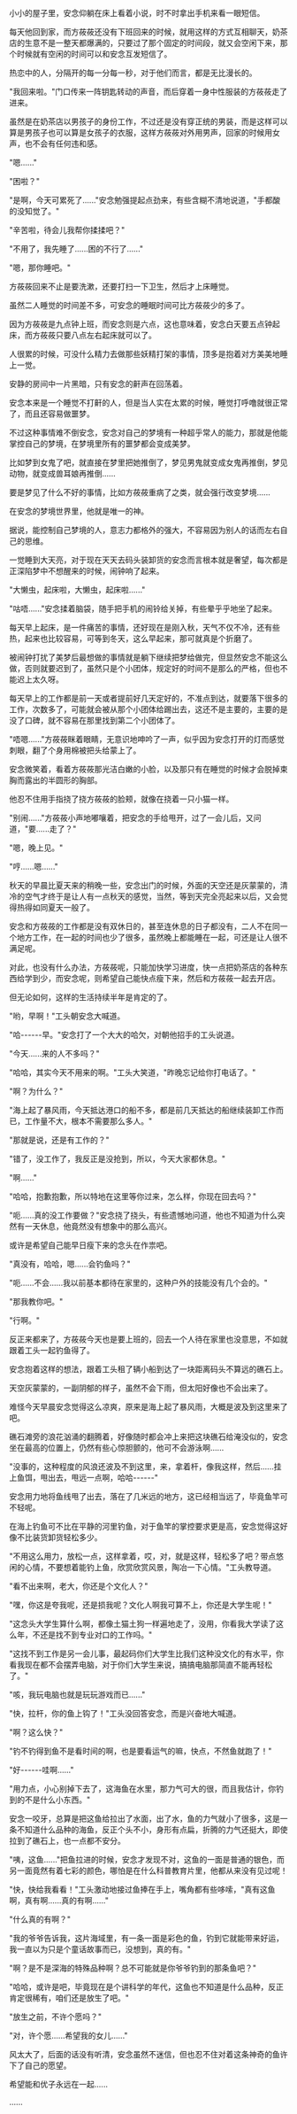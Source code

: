 <link rel="stylesheet" href="../../styles/text.css" />

小小的屋子里，安念仰躺在床上看着小说，时不时拿出手机来看一眼短信。

每天他回到家，而方莜莜还没有下班回来的时候，就用这样的方式互相聊天，奶茶店的生意不是一整天都爆满的，只要过了那个固定的时间段，就又会空闲下来，那个时候就有空闲的时间可以和安念互发短信了。

热恋中的人，分隔开的每一分每一秒，对于他们而言，都是无比漫长的。

"我回来啦。"门口传来一阵钥匙转动的声音，而后穿着一身中性服装的方莜莜走了进来。

虽然是在奶茶店以男孩子的身份工作，不过还是没有穿正统的男装，而是这样可以算是男孩子也可以算是女孩子的衣服，这样方莜莜对外用男声，回家的时候用女声，也不会有任何违和感。

"嗯......"

"困啦？"

"是啊，今天可累死了......"安念勉强提起点劲来，有些含糊不清地说道，"手都酸的没知觉了。"

"辛苦啦，待会儿我帮你揉揉吧？"

"不用了，我先睡了......困的不行了......"

"嗯，那你睡吧。"

方莜莜回来不止是要洗漱，还要打扫一下卫生，然后才上床睡觉。

虽然二人睡觉的时间差不多，可安念的睡眠时间可比方莜莜少的多了。

因为方莜莜是九点钟上班，而安念则是六点，这也意味着，安念白天要五点钟起床，而方莜莜只要八点左右起床就可以了。

人很累的时候，可没什么精力去做那些妖精打架的事情，顶多是抱着对方美美地睡上一觉。

安静的房间中一片黑暗，只有安念的鼾声在回荡着。

安念本来是一个睡觉不打鼾的人，但是当人实在太累的时候，睡觉打呼噜就很正常了，而且还容易做噩梦。

不过这种事情难不倒安念，安念对自己的梦境有一种超乎常人的能力，那就是他能掌控自己的梦境，在梦境里所有的噩梦都会变成美梦。

比如梦到女鬼了吧，就直接在梦里把她推倒了，梦见男鬼就变成女鬼再推倒，梦见动物，就变成兽耳娘再推倒......

要是梦见了什么不好的事情，比如方莜莜重病了之类，就会强行改变梦境......

在安念的梦境世界里，他就是唯一的神。

据说，能控制自己梦境的人，意志力都格外的强大，不容易因为别人的话而左右自己的思维。

一觉睡到大天亮，对于现在天天去码头装卸货的安念而言根本就是奢望，每次都是正深陷梦中不想醒来的时候，闹钟响了起来。

"大懒虫，起床啦，大懒虫，起床啦......"

"咕唔......"安念揉着脑袋，随手把手机的闹铃给关掉，有些晕乎乎地坐了起来。

每天早上起床，是一件痛苦的事情，还好现在是刚入秋，天气不仅不冷，还有些热，起来也比较容易，可等到冬天，这么早起来，那可就真是个折磨了。

被闹钟打扰了美梦后最想做的事情就是躺下继续把梦给做完，但显然安念不能这么做，否则就要迟到了，虽然只是个小团体，规定好的时间不是那么的严格，但也不能迟上太久呀。

每天早上的工作都是前一天或者提前好几天定好的，不准点到达，就要落下很多的工作，次数多了，可能就会被从那个小团体给踢出去，这还不是主要的，主要的是没了口碑，就不容易在那里找到第二个小团体了。

"唔嗯......"方莜莜眯着眼睛，无意识地呻吟了一声，似乎因为安念打开的灯而感觉刺眼，翻了个身用棉被把头给蒙上了。

安念微笑着，看着方莜莜那光洁白嫩的小脸，以及那只有在睡觉的时候才会脱掉束胸而露出的半圆形的胸部。

他忍不住用手指挠了挠方莜莜的脸颊，就像在挠着一只小猫一样。

"别闹......"方莜莜小声地嘟嚷着，把安念的手给甩开，过了一会儿后，又问道，"要......走了？"

"嗯，晚上见。"

"哼......嗯......"

秋天的早晨比夏天来的稍晚一些，安念出门的时候，外面的天空还是灰蒙蒙的，清冷的空气才终于是让人有一点秋天的感觉，当然，等到天完全亮起来以后，又会觉得热得如同夏天一般了。

安念和方莜莜的工作都是没有双休日的，甚至连休息的日子都没有，二人不在同一个地方工作，在一起的时间也少了很多，虽然晚上都能睡在一起，可还是让人很不满足呢。

对此，也没有什么办法，方莜莜呢，只能加快学习进度，快一点把奶茶店的各种东西给学到少，而安念呢，则希望自己能快点瘦下来，然后和方莜莜一起去开店。

但无论如何，这样的生活持续半年是肯定的了。

"哟，早啊！"工头朝安念大喊道。

"哈------早。"安念打了一个大大的哈欠，对朝他招手的工头说道。

"今天......来的人不多吗？"

"哈哈，其实今天不用来的啊。"工头大笑道，"昨晚忘记给你打电话了。"

"啊？为什么？"

"海上起了暴风雨，今天抵达港口的船不多，都是前几天抵达的船继续装卸工作而已，工作量不大，根本不需要那么多人。"

"那就是说，还是有工作的？"

"错了，没工作了，我反正是没抢到，所以，今天大家都休息。"

"啊......"

"哈哈，抱歉抱歉，所以特地在这里等你过来，怎么样，你现在回去吗？"

"呃......真的没工作要做？"安念挠了挠头，有些遗憾地问道，他也不知道为什么突然有一天休息，他竟然没有想象中的那么高兴。

或许是希望自己能早日瘦下来的念头在作祟吧。

"真没有，哈哈，嗯......会钓鱼吗？"

"呃......不会......我以前基本都待在家里的，这种户外的技能没有几个会的。"

"那我教你吧。"

"行啊。"

反正来都来了，方莜莜今天也是要上班的，回去一个人待在家里也没意思，不如就跟着工头一起钓鱼得了。

安念抱着这样的想法，跟着工头租了辆小船到达了一块距离码头不算远的礁石上。

天空灰蒙蒙的，一副阴郁的样子，虽然不会下雨，但太阳好像也不会出来了。

难怪今天早晨安念觉得这么凉爽，原来是海上起了暴风雨，大概是波及到这里来了吧。

礁石滩旁的浪花汹涌的翻腾着，好像随时都会冲上来把这块礁石给淹没似的，安念坐在最高的位置上，仍然有些心惊胆颤的，他可不会游泳啊......

"没事的，这种程度的风浪还波及不到这里，来，拿着杆，像我这样，然后......挂上鱼饵，甩出去，甩远一点啊，哈哈------"

安念用力地将鱼线甩了出去，落在了几米远的地方，这已经相当远了，毕竟鱼竿可不轻呢。

在海上钓鱼可不比在平静的河里钓鱼，对于鱼竿的掌控要求更是高，安念觉得这好像不比装货卸货轻松多少。

"不用这么用力，放松一点，这样拿着，哎，对，就是这样，轻松多了吧？带点悠闲的心情，不要想着能钓上鱼，欣赏欣赏风景，陶冶一下心情。"工头教导道。

"看不出来啊，老大，你还是个文化人？"

"嘿，你这是夸我呢，还是损我呢？文化人啊我可算不上，你还是大学生呢！"

"这念头大学生算什么啊，都像土猫土狗一样遍地走了，没用，你看我大学读了这么年，不还是找不到专业对口的工作吗。"

"这找不到工作是另一会儿事，最起码你们大学生比我们这种没文化的有水平，你看我现在都不会摆弄电脑，对于你们大学生来说，搞搞电脑那简直不能再轻松了。"

"咳，我玩电脑也就是玩玩游戏而已......"

"快，拉杆，你的鱼上钩了！"工头没回答安念，而是兴奋地大喊道。

"啊？这么快？"

"钓不钓得到鱼不是看时间的啊，也是要看运气的嘛，快点，不然鱼就跑了！"

"好------哇啊......"

"用力点，小心别掉下去了，这海鱼在水里，那力气可大的很，而且我估计，你钓到的不是什么小东西。"

安念一咬牙，总算是把这鱼给拉出了水面，出了水，鱼的力气就小了很多，这是一条不知道什么品种的海鱼，反正个头不小，身形有点扁，折腾的力气还挺大，即使拉到了礁石上，也一点都不安分。

"咦，这鱼......"把鱼拉进的时候，安念才发现不对，这鱼的一面是普通的银色，而另一面竟然有着七彩的颜色，哪怕是在什么科普教育片里，他都从来没有见过呢！

"快，快给我看看！"工头激动地接过鱼捧在手上，嘴角都有些哆嗦，"真有这鱼啊，真有啊......真的有啊......"

"什么真的有啊？"

"我的爷爷告诉我，这片海域里，有一条一面是彩色的鱼，钓到它就能带来好运，我一直以为只是个童话故事而已，没想到，真的有。"

"啊？是不是深海的特殊品种啊？总不可能就是你爷爷钓到的那条鱼吧？"

"哈哈，或许是吧，毕竟现在是个讲科学的年代，这鱼也不知道是什么品种，反正肯定很稀有，咱们还是放生了吧。"

"放生之前，不许个愿吗？"

"对，许个愿......希望我的女儿......"

风太大了，后面的话没有听清，安念虽然不迷信，但也忍不住对着这条神奇的鱼许下了自己的愿望。

希望能和优子永远在一起......

......
